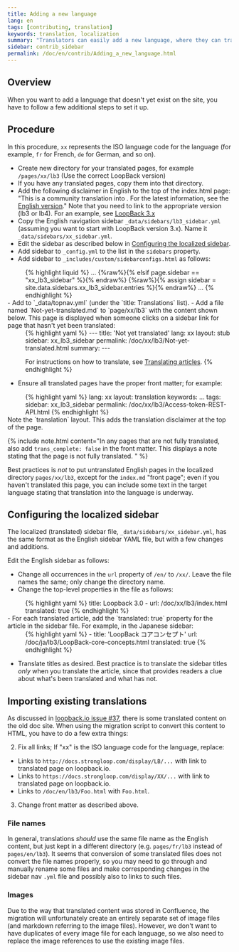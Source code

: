 ```yaml
---
title: Adding a new language
lang: en
tags: [contributing, translation]
keywords: translation, localization
summary: "Translators can easily add a new language, where they can translate LoopBack docs."
sidebar: contrib_sidebar
permalink: /doc/en/contrib/Adding_a_new_language.html
---
```


## Overview

When you want to add a language that doesn't yet exist on the site, you have to follow a few
additional steps to set it up.

## Procedure

In this procedure, `xx` represents the ISO language code for the language (for example, `fr` for French, `de` for German, and so on).

- Create new directory for your translated pages, for example `/pages/xx/lb3` (Use the correct LoopBack version)
- If you have any translated pages, copy them into that directory.
- Add the following disclaimer in English to the top of the index.html page: "This is a community translation into <language>. For the latest information, see the [English version](http://loopback.io/doc/en/lb3/index.html)." Note that you need to link to the appropriate version (lb3 or lb4). For an example, see [LoopBack 3.x](https://loopback.io/doc/ja/lb3/index.html)
- Copy the English navigation sidebar `_data/sidebars/lb3_sidebar.yml` (assuming you want to start with LoopBack version 3.x).  Name it `_data/sidebars/xx_sidebar.yml`.
- Edit the sidebar as described below in [Configuring the localized sidebar](#configuring-the-localized-sidebar).
- Add sidebar to `_config.yml` to the list in the `sidebars` property.
- Add sidebar to `_includes/custom/sidebarconfigs.html` as follows:
<div style="margin-left:40px;">{% highlight liquid %}
...
{%raw%}{% elsif page.sidebar == "xx_lb3_sidebar" %}{% endraw%}
    {%raw%}{% assign sidebar = site.data.sidebars.xx_lb3_sidebar.entries %}{% endraw%}
...
{% endhighlight %}</div>
- Add to `_data/topnav.yml` (under the `title: Translations` list).
- Add a file named `Not-yet-translated.md` to `page/xx/lb3` with the content shown below.
This page is displayed when someone clicks on a sidebar link for page that hasn't yet been translated:
<div style="margin-left:40px;">{% highlight yaml %}
---
title: 'Not yet translated'
lang: xx
layout: stub
sidebar: xx_lb3_sidebar
permalink: /doc/xx/lb3/Not-yet-translated.html
summary:
---

For instructions on how to translate, see [Translating articles](Translating_articles.html).
{% endhighlight %}</div>
- Ensure all translated pages have the proper front matter; for example:
<div style="margin-left:40px;">{% highlight yaml %}
lang: xx
layout: translation
keywords: ...
tags:
sidebar: xx_lb3_sidebar
permalink: /doc/xx/lb3/Access-token-REST-API.html
{% endhighlight %}</div>
Note the `translation` layout.  This adds the translation disclaimer at the top of the page.

{% include note.html content="In any pages that are not fully translated, also add `trans_complete: false` in the front matter.  This displays a note stating that the page is not fully translated.
" %}

Best practices is _not_ to put untranslated English pages in the localized directory `pages/xx/lb3`, except for the `index.md` "front page"; even if you haven't translated this page, you can include some text in the target language stating that translation into the language is underway.

## Configuring the localized sidebar

The localized (translated) sidebar file, `_data/sidebars/xx_sidebar.yml`, has the same format as the
English sidebar YAML file, but with a few changes and additions.

Edit the English sidebar as follows:

- Change all occurrences in the `url` property of `/en/` to `/xx/`.  Leave the file names the same; only change the directory name.
- Change the top-level properties in the file as follows:

<div style="margin-left:40px;">{% highlight yaml %}
title: Loopback 3.0 - <Add language name here>
url: /doc/xx/lb3/index.html
translated: true
{% endhighlight %}</div>
- For each translated article, add the `translated: true` property for the article in the sidebar file.  For example, in the Japanese sidebar:
<div style="margin-left:40px;">{% highlight yaml %}
- title: 'LoopBack コアコンセプト'
  url: /doc/ja/lb3/LoopBack-core-concepts.html
  translated: true
{% endhighlight %}</div>

- Translate titles as desired.  Best practice is to translate the sidebar titles _only_ when you translate the article, since that provides readers a clue about what's been translated and what has not.

## Importing existing translations

As discussed in [loopback.io issue #37](https://github.com/strongloop/loopback.io/issues/37), there is some translated content on the old doc site.   When using the migration script to convert this content to HTML, you have to do a few extra things:

2. Fix all links; If "xx" is the ISO language code for the language, replace:
  - Links to `http://docs.strongloop.com/display/LB/...` with link to translated page on loopback.io.
  - Links to `https://docs.strongloop.com/display/XX/...` with link to translated page on loopback.io.
  - Links to `/doc/en/lb3/Foo.html` with `Foo.html`.
3. Change front matter as described above.

### File names

In general, translations _should_ use the same file name as the English content, but just kept in a different directory (e.g. `pages/fr/lb3` instead of `pages/en/lb3`).  It seems that conversion of some translated files does not convert the file names properly, so you may need to go through and manually rename some files and make corresponding changes in the sidebar nav `.yml` file and possibly also to links to such files.

### Images
Due to the way that translated content was stored in Confluence, the migration will unfortunately create an entirely separate set of image files (and markdown referring to the image files).  However, we don't want to have duplicates of every image file for each language, so we also need to replace the image references to use the existing image files.
